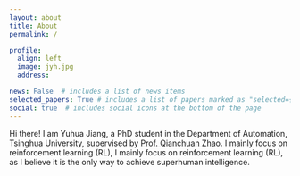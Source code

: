```yaml
---
layout: about
title: About
permalink: /

profile:
  align: left
  image: jyh.jpg
  address: 

news: False  # includes a list of news items
selected_papers: True # includes a list of papers marked as "selected={true}"
social: true  # includes social icons at the bottom of the page
---
```

Hi there! I am Yuhua Jiang, a PhD student in the Department of Automation, Tsinghua University, supervised by [Prof. Qianchuan Zhao](https://www.au.tsinghua.edu.cn/info/1076/1610.htm). I mainly focus on reinforcement learning (RL), I mainly focus on reinforcement learning (RL), as I believe it is the only way to achieve superhuman intelligence.
